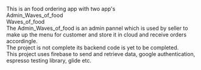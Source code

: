 This is an food ordering app with two app's <br>
Admin_Waves_of_food<br>
Waves_of_food<br>
The Admin_Waves_of_food is an admin pannel which is used by seller to make up the menu for customer and store it in cloud and receive orders accordingle.<br>
The project is not complete its backend code is yet to be completed.<br>
This project uses firebase to send and retrieve data, google authentication, espresso testing library, glide etc.
